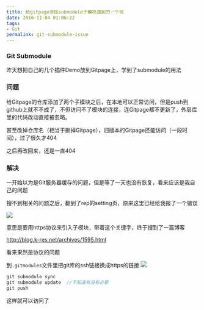 ```yaml
---
title: 给gitpage添加submodule子模块遇到的一个坑
date: 2016-11-04 01:06:22
tags: 
- Git
permalink: git-submodule-issue
---
```


### Git Submodule 
昨天想把自己的几个插件Demo放到Gitpage上，学到了submodule的用法

### 问题
给Gitpage的仓库添加了两个子模块之后，在本地可以正常访问，但是push到github上就不不成了，不但访问不了模块的连接，连Gitpage都不更新了，外层库里的代码改动直接被忽略。

甚至改掉仓库名（相当于删掉Gitpage），旧版本的Gitpage还能访问（一段时间），过了很久才404

<!-- more -->

之后再改回来，还是一直404

### 解决

一开始以为是Git服务器缓存的问题，但是等了一天也没有恢复，看来应该是我自己的问题

搜不到相关的问题之后，翻到了rep的setting页，原来这里已经给我报了一个错误

![](http://odovakhft.bkt.clouddn.com/QQ%E6%8B%BC%E9%9F%B3%E6%88%AA%E5%9B%BE%E6%9C%AA%E5%91%BD%E5%90%8D.png)

意思是要用https协议来引入子模块，带着这个关键字，终于搜到了一篇博客

http://blog.k-res.net/archives/1595.html

看来果然是协议的问题

到`.gitmodules`文件里把git库的ssh链接换成https的链接
![](http://odovakhft.bkt.clouddn.com/QQ%E6%8B%BC%E9%9F%B3%E6%88%AA%E5%9B%BE%E6%9C%AA%E5%91%BD1%E5%90%8D.png)
```js
git submodule sync
git submodule update  //不知道有没有必要
git push
```

这样就可以访问了